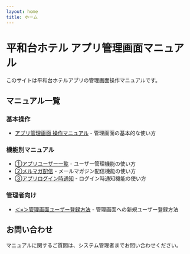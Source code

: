 ```yaml
---
layout: home
title: ホーム
---
```


# 平和台ホテル アプリ管理画面マニュアル

このサイトは平和台ホテルアプリの管理画面操作マニュアルです。

## マニュアル一覧

### 基本操作
- [アプリ管理画面 操作マニュアル](プライベート、シェア/アプリ管理画面%20操作マニュアル.html) - 管理画面の基本的な使い方

### 機能別マニュアル
- [①アプリユーザー一覧](プライベート、シェア/①アプリユーザー一覧.html) - ユーザー管理機能の使い方
- [②メルマガ配信](プライベート、シェア/②メルマガ配信.html) - メールマガジン配信機能の使い方
- [③アプリログイン時通知](プライベート、シェア/③アプリログイン時通知.html) - ログイン時通知機能の使い方

### 管理者向け
- [＜×＞管理画面ユーザー登録方法](プライベート、シェア/＜×＞管理画面ユーザー登録方法.html) - 管理画面への新規ユーザー登録方法

## お問い合わせ

マニュアルに関するご質問は、システム管理者までお問い合わせください。